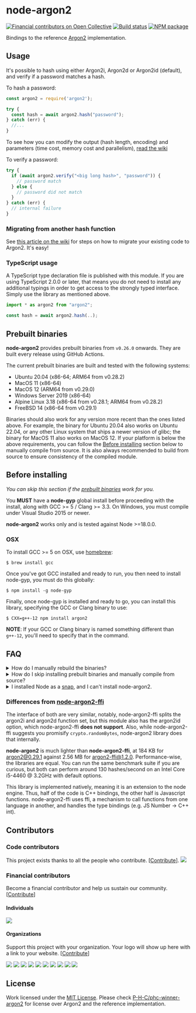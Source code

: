 # node-argon2

[![Financial contributors on Open Collective][opencollective-image]][opencollective-url]
[![Build status][actions-image]][actions-url]
[![NPM package][npm-image]][npm-url]

Bindings to the reference [Argon2](https://github.com/P-H-C/phc-winner-argon2)
implementation.

## Usage
It's possible to hash using either Argon2i, Argon2d or Argon2id (default), and
verify if a password matches a hash.

To hash a password:
```js
const argon2 = require('argon2');

try {
  const hash = await argon2.hash("password");
} catch (err) {
  //...
}
```

To see how you can modify the output (hash length, encoding) and parameters
(time cost, memory cost and parallelism),
[read the wiki](https://github.com/ranisalt/node-argon2/wiki/Options)

To verify a password:
```js
try {
  if (await argon2.verify("<big long hash>", "password")) {
    // password match
  } else {
    // password did not match
  }
} catch (err) {
  // internal failure
}
```

### Migrating from another hash function
See [this article on the wiki](https://github.com/ranisalt/node-argon2/wiki/Migrating-from-another-hash-function) for steps on how to migrate your existing code to Argon2. It's easy!

### TypeScript usage
A TypeScript type declaration file is published with this module. If you are
using TypeScript 2.0.0 or later, that means you do not need to install any
additional typings in order to get access to the strongly typed interface.
Simply use the library as mentioned above.

```ts
import * as argon2 from "argon2";

const hash = await argon2.hash(..);
```

## Prebuilt binaries
**node-argon2** provides prebuilt binaries from `v0.26.0` onwards. They are
built every release using GitHub Actions.

The current prebuilt binaries are built and tested with the following systems:
- Ubuntu 20.04 (x86-64; ARM64 from v0.28.2)
- MacOS 11 (x86-64)
- MacOS 12 (ARM64 from v0.29.0)
- Windows Server 2019 (x86-64)
- Alpine Linux 3.18 (x86-64 from v0.28.1; ARM64 from v0.28.2)
- FreeBSD 14 (x86-64 from v0.29.1)

Binaries should also work for any version more recent than the ones listed
above. For example, the binary for Ubuntu 20.04 also works on Ubuntu 22.04, or
any other Linux system that ships a newer version of glibc; the binary for
MacOS 11 also works on MacOS 12. If your platform is below the above
requirements, you can follow the [Before installing](#before-installing)
section below to manually compile from source. It is also always recommended to
build from source to ensure consistency of the compiled module.

## Before installing
*You can skip this section if the [prebuilt binaries](#prebuilt-binaries) work for you.*

You **MUST** have a **node-gyp** global install before proceeding with the install,
along with GCC >= 5 / Clang >= 3.3. On Windows, you must compile under Visual
Studio 2015 or newer.

**node-argon2** works only and is tested against Node >=18.0.0.

### OSX
To install GCC >= 5 on OSX, use [homebrew](http://brew.sh/):
```console
$ brew install gcc
```

Once you've got GCC installed and ready to run, you then need to install
node-gyp, you must do this globally:
```console
$ npm install -g node-gyp
```

Finally, once node-gyp is installed and ready to go, you can install this
library, specifying the GCC or Clang binary to use:

```console
$ CXX=g++-12 npm install argon2
```

**NOTE**: If your GCC or Clang binary is named something different than `g++-12`,
you'll need to specify that in the command.

## FAQ
<details>
  <summary>How do I manually rebuild the binaries?</summary>

  ```bash
  $ npx @mapbox/node-pre-gyp rebuild -C ./node_modules/argon2
  ```

  Run `@mapbox/node-pre-gyp` instead of `node-gyp` because node-argon2's
  `binding.gyp` file relies on variables from `@mapbox/node-pre-gyp`.

  You can omit `npx @mapbox` and use just `node-pre-gyp` if you have a global
  installation of `@mapbox/node-pre-gyp`, otherwise prefixing `npx` will use
  the local one in `./node_modules/.bin`
</details>

<details>
  <summary>
    How do I skip installing prebuilt binaries and manually compile from source?
  </summary>

  You can do either of the two methods below:

  1. Force build from source on install.
  ```bash
  $ npm install argon2 --build-from-source
  ```

  2. Ignore `node-argon2` install script and build manually.
  ```bash
  $ npm install argon2 --ignore-scripts
  $ npx node-gyp rebuild -C ./node_modules/argon2
  ```
</details>

<details>
  <summary>
    I installed Node as a <a href="https://snapcraft.io/node">snap</a>, and I can't install node-argon2.
  </summary>

  This seems to be an issue related to snap (see [#345 (comment)](https://github.com/ranisalt/node-argon2/issues/345#issuecomment-1164178674)). Installing Node with another package manager, such as [asdf](https://asdf-vm.com/) or [nvm](https://github.com/nvm-sh/nvm), is a possible workaround.
</details>

### Differences from [node-argon2-ffi](https://github.com/cjlarose/argon2-ffi)
The interface of both are very similar, notably, node-argon2-ffi splits the
argon2i and argon2d function set, but this module also has the argon2id option,
which node-argon2-ffi **does not support**.  Also, while node-argon2-ffi
suggests you promisify `crypto.randomBytes`, node-argon2 library does that
internally.

**node-argon2** is much lighter than **node-argon2-ffi**, at 184 KB for
argon2@0.29.1 against 2.56 MB for argon2-ffi@1.2.0. Performance-wise, the
libraries are equal. You can run the same benchmark suite if you are curious,
but both can perform around 130 hashes/second on an Intel Core i5-4460 @ 3.2GHz
with default options.

This library is implemented natively, meaning it is an extension to the node
engine. Thus, half of the code is C++ bindings, the other half is Javascript
functions. node-argon2-ffi uses ffi, a mechanism to call functions from one
language in another, and handles the type bindings (e.g. JS Number -> C++ int).

## Contributors

### Code contributors

This project exists thanks to all the people who contribute. [[Contribute](CONTRIBUTING.md)].
<a href="https://github.com/ranisalt/node-argon2/graphs/contributors"><img src="https://opencollective.com/node-argon2/contributors.svg?width=890&button=false" /></a>

### Financial contributors

Become a financial contributor and help us sustain our community. [[Contribute](https://opencollective.com/node-argon2/contribute)]

#### Individuals

<a href="https://opencollective.com/node-argon2"><img src="https://opencollective.com/node-argon2/individuals.svg?width=890"></a>

#### Organizations

Support this project with your organization. Your logo will show up here with a link to your website. [[Contribute](https://opencollective.com/node-argon2/contribute)]

<a href="https://opencollective.com/node-argon2/organization/0/website"><img src="https://opencollective.com/node-argon2/organization/0/avatar.svg"></a>
<a href="https://opencollective.com/node-argon2/organization/1/website"><img src="https://opencollective.com/node-argon2/organization/1/avatar.svg"></a>
<a href="https://opencollective.com/node-argon2/organization/2/website"><img src="https://opencollective.com/node-argon2/organization/2/avatar.svg"></a>
<a href="https://opencollective.com/node-argon2/organization/3/website"><img src="https://opencollective.com/node-argon2/organization/3/avatar.svg"></a>
<a href="https://opencollective.com/node-argon2/organization/4/website"><img src="https://opencollective.com/node-argon2/organization/4/avatar.svg"></a>
<a href="https://opencollective.com/node-argon2/organization/5/website"><img src="https://opencollective.com/node-argon2/organization/5/avatar.svg"></a>
<a href="https://opencollective.com/node-argon2/organization/6/website"><img src="https://opencollective.com/node-argon2/organization/6/avatar.svg"></a>
<a href="https://opencollective.com/node-argon2/organization/7/website"><img src="https://opencollective.com/node-argon2/organization/7/avatar.svg"></a>
<a href="https://opencollective.com/node-argon2/organization/8/website"><img src="https://opencollective.com/node-argon2/organization/8/avatar.svg"></a>
<a href="https://opencollective.com/node-argon2/organization/9/website"><img src="https://opencollective.com/node-argon2/organization/9/avatar.svg"></a>

## License
Work licensed under the [MIT License](LICENSE). Please check
[P-H-C/phc-winner-argon2](https://github.com/P-H-C/phc-winner-argon2) for
license over Argon2 and the reference implementation.

[opencollective-image]: https://img.shields.io/opencollective/all/node-argon2.svg?style=flat-square
[opencollective-url]: https://opencollective.com/node-argon2
[npm-image]: https://img.shields.io/npm/v/argon2.svg?style=flat-square
[npm-url]: https://www.npmjs.com/package/argon2
[actions-image]: https://img.shields.io/github/actions/workflow/status/ranisalt/node-argon2/ci.yml?branch=master&style=flat-square
[actions-url]: https://github.com/ranisalt/node-argon2/actions

